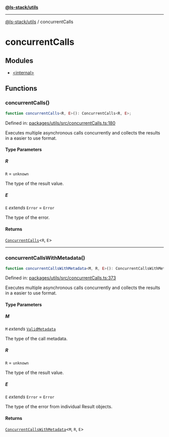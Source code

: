 [**@ls-stack/utils**](../README.md)

***

[@ls-stack/utils](../modules.md) / concurrentCalls

# concurrentCalls

## Modules

- [\<internal\>](-internal-.md)

## Functions

### concurrentCalls()

```ts
function concurrentCalls<R, E>(): ConcurrentCalls<R, E>;
```

Defined in: [packages/utils/src/concurrentCalls.ts:180](https://github.com/lucasols/utils/blob/main/packages/utils/src/concurrentCalls.ts#L180)

Executes multiple asynchronous calls concurrently and collects the results in a easier to use format.

#### Type Parameters

##### R

`R` = `unknown`

The type of the result value.

##### E

`E` *extends* `Error` = `Error`

The type of the error.

#### Returns

[`ConcurrentCalls`](-internal-.md#concurrentcalls)\<`R`, `E`\>

***

### concurrentCallsWithMetadata()

```ts
function concurrentCallsWithMetadata<M, R, E>(): ConcurrentCallsWithMetadata<M, R, E>;
```

Defined in: [packages/utils/src/concurrentCalls.ts:373](https://github.com/lucasols/utils/blob/main/packages/utils/src/concurrentCalls.ts#L373)

Executes multiple asynchronous calls concurrently and collects the results in a easier to use format.

#### Type Parameters

##### M

`M` *extends* [`ValidMetadata`](-internal-.md#validmetadata)

The type of the call metadata.

##### R

`R` = `unknown`

The type of the result value.

##### E

`E` *extends* `Error` = `Error`

The type of the error from individual Result objects.

#### Returns

[`ConcurrentCallsWithMetadata`](-internal-.md#concurrentcallswithmetadata)\<`M`, `R`, `E`\>
